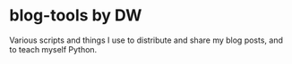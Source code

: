 # blog-tools by DW
Various scripts and things I use to distribute and share my blog posts, and to teach myself Python.
